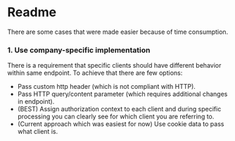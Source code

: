 # Readme

There are some cases that were made easier because of time consumption.

### 1. Use company-specific implementation

There is a requirement that specific clients should have different behavior within same endpoint. To achieve that there are few options:

* Pass custom http header (which is not compliant with HTTP).
* Pass HTTP query/content parameter (which requires additional changes in endpoint).
* (BEST) Assign authorization context to each client and during specific processing you can clearly see for which client you are referring to.
* (Current approach which was easiest for now) Use cookie data to pass what client is.
